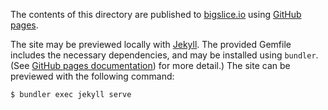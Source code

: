 The contents of this directory are published to
[bigslice.io](https://bigslice.io) using [GitHub
pages](https://pages.github.com/).

The site may be previewed locally with [Jekyll](https://jekyllrb.com/). The
provided Gemfile includes the necessary dependencies, and may be installed using
`bundler`. (See [GitHub pages
documentation](https://help.github.com/en/github/working-with-github-pages/testing-your-github-pages-site-locally-with-jekyll))
for more detail.) The site can be previewed with the following command:

    $ bundler exec jekyll serve
